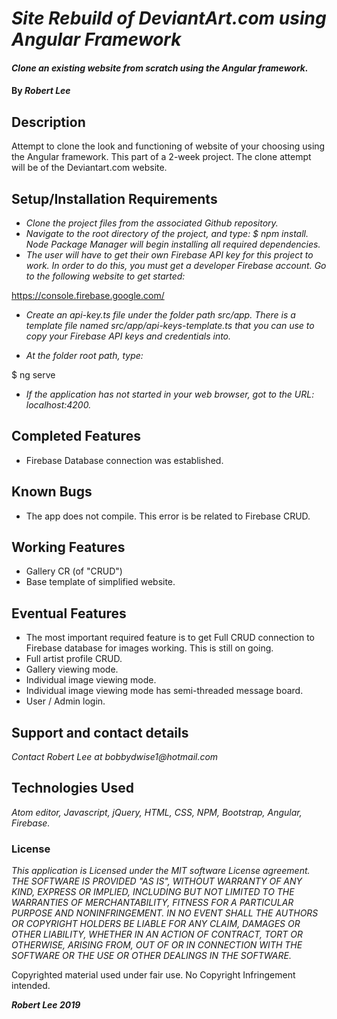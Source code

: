 # _Site Rebuild of DeviantArt.com using Angular Framework_

#### _Clone an existing website from scratch using the Angular framework._

#### By _**Robert Lee**_

## Description

Attempt to clone the look and functioning of website of your choosing using the Angular framework.  This part of a 2-week project.  The clone attempt will be of the Deviantart.com website.

## Setup/Installation Requirements

* _Clone the project files from the associated Github repository._
* _Navigate to the root directory of the project, and type: $ npm install.  Node Package Manager will begin installing all required dependencies._
* _The user will have to get their own Firebase API key for this project to work.  In order to do this, you must get a developer Firebase account.  Go to the following website to get started:_

https://console.firebase.google.com/

* _Create an api-key.ts file under the folder path src/app.  There is a template file named src/app/api-keys-template.ts that you can use to copy your Firebase API keys and credentials into._

* _At the folder root path, type:_

$ ng serve

* _If the application has not started in your web browser, got to the URL:  localhost:4200._

## Completed Features

* Firebase Database connection was established.

## Known Bugs

* The app does not compile.  This error is be related to Firebase CRUD.

## Working Features

* Gallery CR (of "CRUD")
* Base template of simplified website.

## Eventual Features

* The most important required feature is to get Full CRUD connection to Firebase database for images working.  This is still on going.
* Full artist profile CRUD.
* Gallery viewing mode.
* Individual image viewing mode.
* Individual image viewing mode has semi-threaded message board.
* User / Admin login.


## Support and contact details

_Contact Robert Lee at bobbydwise1@hotmail.com_

## Technologies Used

_Atom editor, Javascript, jQuery, HTML, CSS, NPM, Bootstrap, Angular, Firebase._

### License

*This application is Licensed under the MIT software License agreement. THE SOFTWARE IS PROVIDED "AS IS", WITHOUT WARRANTY OF ANY KIND, EXPRESS OR IMPLIED, INCLUDING BUT NOT LIMITED TO THE WARRANTIES OF MERCHANTABILITY, FITNESS FOR A PARTICULAR PURPOSE AND NONINFRINGEMENT. IN NO EVENT SHALL THE AUTHORS OR COPYRIGHT HOLDERS BE LIABLE FOR ANY CLAIM, DAMAGES OR OTHER LIABILITY, WHETHER IN AN ACTION OF CONTRACT, TORT OR OTHERWISE, ARISING FROM, OUT OF OR IN CONNECTION WITH THE SOFTWARE OR THE USE OR OTHER DEALINGS IN THE SOFTWARE.*

Copyrighted material used under fair use.  No Copyright Infringement intended.

**_Robert Lee 2019_**
